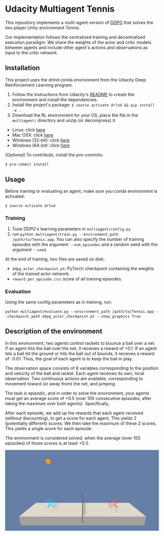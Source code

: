 # Udacity Multiagent Tennis

This repository implements a multi-agent version of [DDPG](https://arxiv.org/abs/1509.02971) 
that solves the two player Unity environment _Tennis_. 

Our implementation follows the centralized training and decentralized execution 
paradigm. We share the weights of the actor and critic models between agents and 
include other agent's actions and observations as input to the critic network.

## Installation

This project uses the drlnd conda environment from the Udacity Deep Reinforcement
Learning program.

1. Follow the instructions from Udacity's [README](https://github.com/udacity/deep-reinforcement-learning#dependencies) 
to create the environment and install the dependencies.
1. Install the project's package: `$ source activate drlnd && pip install -e .`
1. Download the RL environment for your OS, place the file in the `multiagent/` directory 
and unzip (or decompress) it. 

*  Linux: click [here](https://s3-us-west-1.amazonaws.com/udacity-drlnd/P3/Tennis/Tennis_Linux.zip)
*  Mac OSX: click [here](https://s3-us-west-1.amazonaws.com/udacity-drlnd/P3/Tennis/Tennis.app.zip)
*  Windows (32-bit): click [here](https://s3-us-west-1.amazonaws.com/udacity-drlnd/P3/Tennis/Tennis_Windows_x86.zip)
*  Windows (64-bit): click [here](https://s3-us-west-1.amazonaws.com/udacity-drlnd/P3/Tennis/Tennis_Windows_x86_64.zip)

*(Optional)* To contribute, install the pre-commits:

```bash
$ pre-commit install
```

## Usage

Before training or evaluating an agent, make sure you conda environment is activated:
```
$ source activate drlnd
```

### Training

1. Tune DDPG's learning parameters in `multiagent/config.py`
2. run `python multiagent/train.py --environment_path /path/to/Tennis.app`. You can 
also specify the number of training episodes with the argument `--num_episodes` and 
a random seed with the argument `--seed`.

At the end of training, two files are saved on disk:
*  `ddpg_actor_checkpoint.pt`: PyTorch checkpoint containing the weights of the trained actor network.
*  `reward_per_episode.csv`: score of all training episodes.

### Evaluation

Using the same config parameters as in training, run:
```
python multiagent/evaluate.py --environment_path /path/to/Tennis.app --checkpoint_path ddpg_actor_checkpoint.pt --show_graphics True
```

## Description of the environment

In this environment, two agents control rackets to bounce a ball over a net. If an agent 
hits the ball over the net, it receives a reward of +0.1. If an agent lets a ball hit 
the ground or hits the ball out of bounds, it receives a reward of -0.01. Thus, the goal 
of each agent is to keep the ball in play.

The observation space consists of 8 variables corresponding to the position and velocity 
of the ball and racket. Each agent receives its own, local observation. Two continuous 
actions are available, corresponding to movement toward (or away from) the net, and 
jumping.

The task is episodic, and in order to solve the environment, your agents must get an 
average score of +0.5 (over 100 consecutive episodes, after taking the maximum over both 
agents). Specifically,

After each episode, we add up the rewards that each agent received (without discounting), 
to get a score for each agent. This yields 2 (potentially different) scores. We then 
take the maximum of these 2 scores. This yields a single score for each episode.

The environment is considered solved, when the average (over 100 episodes) of those 
scores is at least +0.5.

![Screenshot of Tennis environment](doc/tennis.png)
